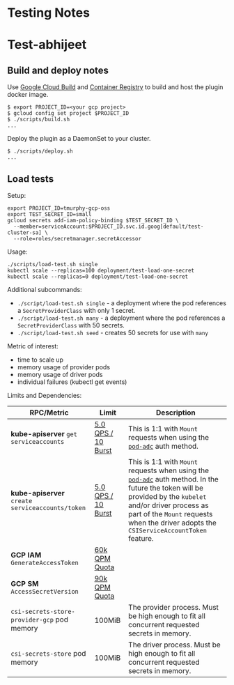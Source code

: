 # Testing Notes
# Test-abhijeet

## Build and deploy notes

Use [Google Cloud Build](https://cloud.google.com/run/docs/building/containers#building_using) and [Container Registry](https://cloud.google.com/container-registry/docs/quickstart) to build and host the plugin docker image.

```shell
$ export PROJECT_ID=<your gcp project>
$ gcloud config set project $PROJECT_ID
$ ./scripts/build.sh
...
```

Deploy the plugin as a DaemonSet to your cluster.

```shell
$ ./scripts/deploy.sh
...
```

## Load tests

Setup:

```shell
export PROJECT_ID=tmurphy-gcp-oss
export TEST_SECRET_ID=small
gcloud secrets add-iam-policy-binding $TEST_SECRET_ID \
  --member=serviceAccount:$PROJECT_ID.svc.id.goog[default/test-cluster-sa] \
  --role=roles/secretmanager.secretAccessor
```

Usage:

```shell
./scripts/load-test.sh single
kubectl scale --replicas=100 deployment/test-load-one-secret
kubectl scale --replicas=0 deployment/test-load-one-secret
```

Additional subcommands:

* `./script/load-test.sh single` - a deployment where the pod references a `SecretProviderClass` with only 1 secret.
* `./script/load-test.sh many` - a deployment where the pod references a `SecretProviderClass` with 50 secrets.
* `./script/load-test.sh seed` - creates 50 secrets for use with `many`

Metric of interest:

* time to scale up
* memory usage of provider pods
* memory usage of driver pods
* individual failures (kubectl get events)

Limits and Dependencies:

| RPC/Metric |  Limit | Description |
|------|---|---|
| **kube-apiserver** `get` `serviceaccounts` | [5.0 QPS / 10 Burst](https://pkg.go.dev/k8s.io/client-go@v0.22.1/rest#pkg-constants) | This is 1:1 with `Mount` requests when using the [`pod-adc`](https://github.com/GoogleCloudPlatform/secrets-store-csi-driver-provider-gcp/blob/main/docs/authentication.md#pod-adc---pod-workload-identity-default) auth method. |
| **kube-apiserver** `create` `serviceaccounts/token` | [5.0 QPS / 10 Burst](https://pkg.go.dev/k8s.io/client-go@v0.22.1/rest#pkg-constants) | This is 1:1 with `Mount` requests when using the [`pod-adc`](https://github.com/GoogleCloudPlatform/secrets-store-csi-driver-provider-gcp/blob/main/docs/authentication.md#pod-adc---pod-workload-identity-default) auth method. In the future the token will be provided by the `kubelet` and/or driver process as part of the `Mount` requests when the driver adopts the `CSIServiceAccountToken` feature. |
| **GCP IAM** `GenerateAccessToken` | [60k QPM Quota](https://cloud.google.com/iam/quotas) |   |
| **GCP SM** `AccessSecretVersion` | [90k QPM Quota](https://cloud.google.com/secret-manager/quotas#request-rate-quotas) |   |
| `csi-secrets-store-provider-gcp` pod memory | 100MiB | The provider process. Must be high enough to fit all concurrent requested secrets in memory. |
| `csi-secrets-store` pod memory | 100MiB | The driver process. Must be high enough to fit all concurrent requested secrets in memory. |
